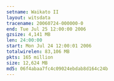 ```yaml
---
setname: Waikato II
layout: witsdata
tracename: 20060724-000000-0
end: Tue Jul 25 12:00:00 2006
gzsize: 4,141 MB
len: 24:00:00
start: Mon Jul 24 12:00:01 2006
totalwirelen: 83,106 MB
pkts: 165 million
size: 12,624 MB
md5: 06f4abaa7fc4c09024ebdab8d164c24b
---
```

